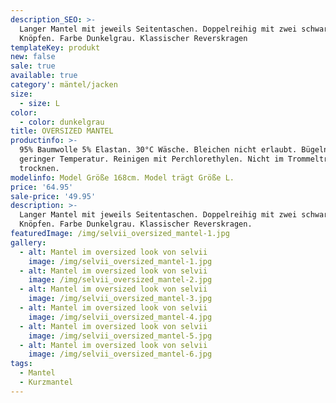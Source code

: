 ```yaml
---
description_SEO: >-
  Langer Mantel mit jeweils Seitentaschen. Doppelreihig mit zwei schwarzen
  Knöpfen. Farbe Dunkelgrau. Klassischer Reverskragen
templateKey: produkt
new: false
sale: true
available: true
category': mäntel/jacken
size:
  - size: L
color:
  - color: dunkelgrau
title: OVERSIZED MANTEL
productinfo: >-
  95% Baumwolle 5% Elastan. 30°C Wäsche. Bleichen nicht erlaubt. Bügeln mit
  geringer Temperatur. Reinigen mit Perchlorethylen. Nicht im Trommeltrockner
  trocknen.
modelinfo: Model Größe 168cm. Model trägt Größe L.
price: '64.95'
sale-price: '49.95'
description: >-
  Langer Mantel mit jeweils Seitentaschen. Doppelreihig mit zwei schwarzen
  Knöpfen. Farbe Dunkelgrau. Klassischer Reverskragen.
featuredImage: /img/selvii_oversized_mantel-1.jpg
gallery:
  - alt: Mantel im oversized look von selvii
    image: /img/selvii_oversized_mantel-1.jpg
  - alt: Mantel im oversized look von selvii
    image: /img/selvii_oversized_mantel-2.jpg
  - alt: Mantel im oversized look von selvii
    image: /img/selvii_oversized_mantel-3.jpg
  - alt: Mantel im oversized look von selvii
    image: /img/selvii_oversized_mantel-4.jpg
  - alt: Mantel im oversized look von selvii
    image: /img/selvii_oversized_mantel-5.jpg
  - alt: Mantel im oversized look von selvii
    image: /img/selvii_oversized_mantel-6.jpg
tags:
  - Mantel
  - Kurzmantel
---
```


